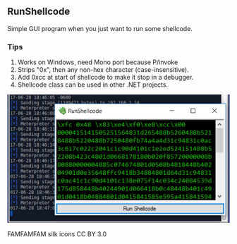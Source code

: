 ## RunShellcode ##

Simple GUI program when you just want to run some shellcode.

### Tips ###

1. Works on Windows, need Mono port because P/invoke
2. Strips "0x", then any non-hex character (case-insensitive).
3. Add 0xcc at start of shellcode to make it stop in a debugger.
4. Shellcode class can be used in other .NET projects.

![RunShellcode](/screenshot.png?raw=true "RunShellcode")

FAMFAMFAM silk icons CC BY 3.0
